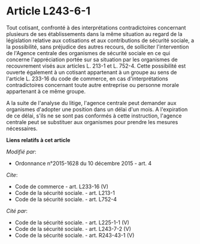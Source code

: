 # Article L243-6-1

Tout cotisant, confronté à des interprétations contradictoires concernant plusieurs de ses établissements dans la même
situation au regard de la législation relative aux cotisations et aux contributions de sécurité sociale, a la possibilité,
sans préjudice des autres recours, de solliciter l'intervention de l'Agence centrale des organismes de sécurité sociale en ce
qui concerne l'appréciation portée sur sa situation par les organismes de recouvrement visés aux articles L. 213-1 et L.
752-4. Cette possibilité est ouverte également à un cotisant appartenant à un groupe au sens de l'article L. 233-16 du code
de commerce, en cas d'interprétations contradictoires concernant toute autre entreprise ou personne morale appartenant à ce
même groupe. 

A la suite de l'analyse du litige, l'agence centrale peut demander aux organismes d'adopter une position dans un délai d'un
mois. A l'expiration de ce délai, s'ils ne se sont pas conformés à cette instruction, l'agence centrale peut se substituer
aux organismes pour prendre les mesures nécessaires.

**Liens relatifs à cet article**

_Modifié par_:

  - Ordonnance n°2015-1628 du 10 décembre 2015 - art. 4

_Cite_:

  - Code de commerce - art. L233-16 (V)
  - Code de la sécurité sociale. - art. L213-1
  - Code de la sécurité sociale. - art. L752-4

_Cité par_:

  - Code de la sécurité sociale. - art. L225-1-1 (V)
  - Code de la sécurité sociale. - art. L243-7-2 (V)
  - Code de la sécurité sociale. - art. R243-43-1 (V)
